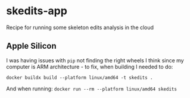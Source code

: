 # skedits-app
Recipe for running some skeleton edits analysis in the cloud

## Apple Silicon
I was having issues with `pip` not finding the right wheels I think since my computer is
ARM architecture - to fix, when building I needed to do:

``docker buildx build --platform linux/amd64 -t skedits .``

And when running: 
``docker run --rm --platform linux/amd64 skedits``